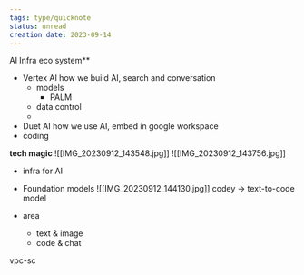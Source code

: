 ```yaml
---
tags: type/quicknote
status: unread
creation date: 2023-09-14
---
```


AI Infra eco system**
- Vertex AI
how we build AI, search and conversation
	- models
		- PALM
	- data control
	- 
- Duet AI
how we use AI, embed in google workspace
- coding

**tech magic**
![[IMG_20230912_143548.jpg]]
![[IMG_20230912_143756.jpg]]
- infra for AI
- Foundation models
![[IMG_20230912_144130.jpg]]
codey -> text-to-code model

- area
	- text & image
	- code & chat


vpc-sc